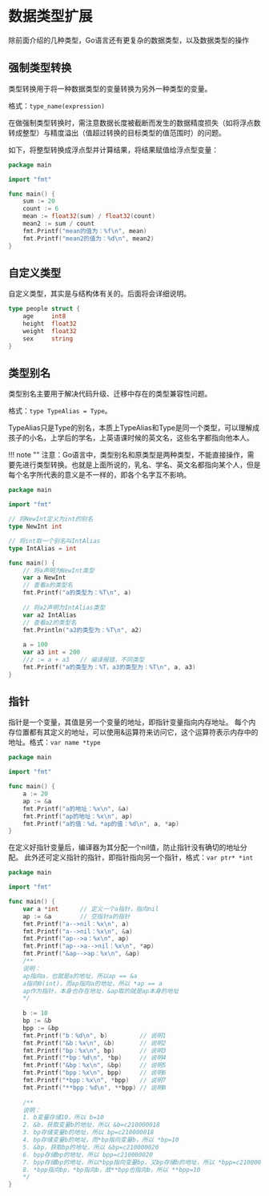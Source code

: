 # 数据类型扩展

除前面介绍的几种类型，Go语言还有更复杂的数据类型，以及数据类型的操作

## 强制类型转换

类型转换用于将一种数据类型的变量转换为另外一种类型的变量。

格式：`type_name(expression)`

在做强制类型转换时，需注意数据长度被截断而发生的数据精度损失（如将浮点数转成整型）与精度溢出（值超过转换的目标类型的值范围时）的问题。

如下，将整型转换成浮点型并计算结果，将结果赋值给浮点型变量：
```go
package main

import "fmt"

func main() {
    sum := 20
    count := 6
    mean := float32(sum) / float32(count)
    mean2 := sum / count
    fmt.Printf("mean的值为：%f\n", mean)
    fmt.Printf("mean2的值为：%d\n", mean2)
}
```


## 自定义类型

自定义类型，其实是与结构体有关的。后面将会详细说明。

```go
type people struct {
    age     int8
    height  float32
    weight  float32
    sex     string
}
```


## 类型别名

类型别名主要用于解决代码升级、迁移中存在的类型兼容性问题。

格式：`type TypeAlias = Type`。

TypeAlias只是Type的别名，本质上TypeAlias和Type是同一个类型，可以理解成孩子的小名，上学后的学名，上英语课时候的英文名，这些名字都指向他本人。

!!! note ""
    注意：Go语言中，类型别名和原类型是两种类型，不能直接操作，需要先进行类型转换。也就是上面所说的，乳名、学名、英文名都指向某个人，但是每个名字所代表的意义是不一样的，即各个名字互不影响。


```go
package main

import "fmt"

// 将NewInt定义为int的别名
type NewInt int

// 将int取一个别名叫IntAlias
type IntAlias = int

func main() {
    // 将a声明为NewInt类型
    var a NewInt
    // 查看a的类型名
    fmt.Printf("a的类型为：%T\n", a)
    
    // 将a2声明为IntAlias类型
    var a2 IntAlias
    // 查看a2的类型名
    fmt.Println("a2的类型为：%T\n", a2)
    
    a = 100
    var a3 int = 200
    //z := a + a3   // 编译报错，不同类型
    fmt.Printf("a的类型为：%T，a3的类型为：%T\n", a, a3)
}
```


## 指针

指针是一个变量，其值是另一个变量的地址，即指针变量指向内存地址。
每个内存位置都有其定义的地址，可以使用&运算符来访问它，这个运算符表示内存中的地址。格式：`var name *type`

```go
package main

import "fmt"

func main() {
    a := 20
    ap := &a
    fmt.Printf("a的地址：%x\n", &a)
    fmt.Printf("ap的地址：%x\n", ap)
    fmt.Printf("a的值：%d，*ap的值：%d\n", a, *ap)
}
```

在定义好指针变量后，编译器为其分配一个nil值，防止指针没有确切的地址分配。
此外还可定义指针的指针，即指针指向另一个指针，格式：`var ptr* *int`

```go
package main

import "fmt"

func main() {
    var a *int      // 定义一个a指针，指向nil
    ap := &a        // 空指针a的指针
    fmt.Printf("a-->nil：%x\n", a)
    fmt.Printf("a-->nil：%x\n", &a)
    fmt.Printf("ap-->a：%x\n", ap)
    fmt.Printf("ap-->a-->nil：%x\n", *ap)
    fmt.Printf("&ap-->ap：%x\n", &ap)
    /**
    说明：
    ap指向a，也就是a的地址，所以ap == &a
    a指向0(int)，而ap指向a的地址，所以 *ap == a
    ap作为指针，本身也存在地址，&ap取的就是ap本身的地址
    */
    
    b := 10
    bp := &b
    bpp := &bp
    fmt.Printf("b：%d\n", b)         // 说明1
    fmt.Printf("&b：%x\n", &b)       // 说明2
    fmt.Printf("bp：%x\n", bp)       // 说明3
    fmt.Printf("*bp：%d\n", *bp)     // 说明4
    fmt.Printf("&bp：%x\n", &bp)     // 说明5
    fmt.Printf("bpp：%x\n", bpp)     // 说明6
    fmt.Printf("*bpp：%x\n", *bpp)   // 说明7
    fmt.Printf("**bpp：%d\n", **bpp) // 说明8
    
    /**
    说明：
    1. b变量存储10，所以 b=10
    2. &b，获取变量b的地址，所以 &b=c210000018
    3. bp存储变量b的地址，所以 bp=c210000018
    4. bp存储变量b的地址，而*bp指向变量b，所以 *bp=10
    5. &bp，获取bp的地址，所以 &bp=c210000020
    6. bpp存储bp的地址，所以 bpp=c210000020
    7. bpp存储bp的地址，所以*bpp指向变量bp，又bp存储b的地址，所以 *bpp=c210000018
    8. *bpp指向bp，*bp指向b，故**bpp也指向b，所以 **bpp=10
    */
}
```